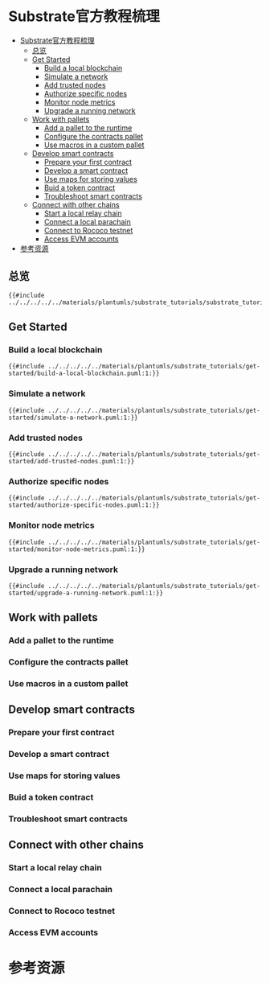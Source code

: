 # Substrate官方教程梳理

<!--ts-->
* [Substrate官方教程梳理](#substrate官方教程梳理)
   * [总览](#总览)
   * [Get Started](#get-started)
      * [Build a local blockchain](#build-a-local-blockchain)
      * [Simulate a network](#simulate-a-network)
      * [Add trusted nodes](#add-trusted-nodes)
      * [Authorize specific nodes](#authorize-specific-nodes)
      * [Monitor node metrics](#monitor-node-metrics)
      * [Upgrade a running network](#upgrade-a-running-network)
   * [Work with pallets](#work-with-pallets)
      * [Add a pallet to the runtime](#add-a-pallet-to-the-runtime)
      * [Configure the contracts pallet](#configure-the-contracts-pallet)
      * [Use macros in a custom pallet](#use-macros-in-a-custom-pallet)
   * [Develop smart contracts](#develop-smart-contracts)
      * [Prepare your first contract](#prepare-your-first-contract)
      * [Develop a smart contract](#develop-a-smart-contract)
      * [Use maps for storing values](#use-maps-for-storing-values)
      * [Buid a token contract](#buid-a-token-contract)
      * [Troubleshoot smart contracts](#troubleshoot-smart-contracts)
   * [Connect with other chains](#connect-with-other-chains)
      * [Start a local relay chain](#start-a-local-relay-chain)
      * [Connect a local parachain](#connect-a-local-parachain)
      * [Connect to Rococo testnet](#connect-to-rococo-testnet)
      * [Access EVM accounts](#access-evm-accounts)
* [参考资源](#参考资源)

<!-- Created by https://github.com/ekalinin/github-markdown-toc -->
<!-- Added by: runner, at: Tue Jul 19 12:14:43 UTC 2022 -->

<!--te-->

## 总览

```plantuml
{{#include ../../../../../materials/plantumls/substrate_tutorials/substrate_tutorials.puml:1:}}
```

## Get Started

### Build a local blockchain

```plantuml
{{#include ../../../../../materials/plantumls/substrate_tutorials/get-started/build-a-local-blockchain.puml:1:}}
```

### Simulate a network

```plantuml
{{#include ../../../../../materials/plantumls/substrate_tutorials/get-started/simulate-a-network.puml:1:}}
```

### Add trusted nodes

```plantuml
{{#include ../../../../../materials/plantumls/substrate_tutorials/get-started/add-trusted-nodes.puml:1:}}
```

### Authorize specific nodes

```plantuml
{{#include ../../../../../materials/plantumls/substrate_tutorials/get-started/authorize-specific-nodes.puml:1:}}
```

### Monitor node metrics

```plantuml
{{#include ../../../../../materials/plantumls/substrate_tutorials/get-started/monitor-node-metrics.puml:1:}}
```

### Upgrade a running network

```plantuml
{{#include ../../../../../materials/plantumls/substrate_tutorials/get-started/upgrade-a-running-network.puml:1:}}
```

## Work with pallets

### Add a pallet to the runtime

### Configure the contracts pallet

### Use macros in a custom pallet

## Develop smart contracts

### Prepare your first contract

### Develop a smart contract

### Use maps for storing values

### Buid a token contract

### Troubleshoot smart contracts

## Connect with other chains

### Start a local relay chain

### Connect a local parachain

### Connect to Rococo testnet

### Access EVM accounts

# 参考资源